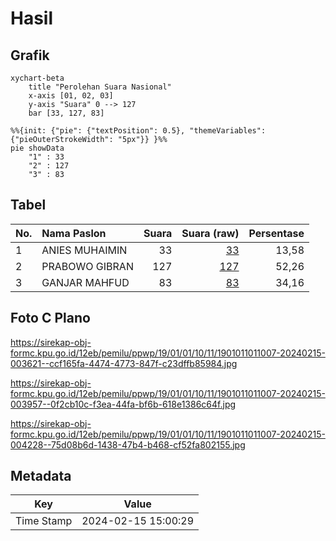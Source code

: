 # Hasil

## Grafik

```mermaid
xychart-beta
    title "Perolehan Suara Nasional"
    x-axis [01, 02, 03]
    y-axis "Suara" 0 --> 127
    bar [33, 127, 83]
```

```mermaid
%%{init: {"pie": {"textPosition": 0.5}, "themeVariables": {"pieOuterStrokeWidth": "5px"}} }%%
pie showData
    "1" : 33
    "2" : 127
    "3" : 83
```

## Tabel

| No. | Nama Paslon    | Suara | Suara (raw) | Persentase |
|:--- |:-------------- | -----:| -----------:| ----------:|
| 1   | ANIES MUHAIMIN | 33    | [33][p-1]   | 13,58      |
| 2   | PRABOWO GIBRAN | 127   | [127][p-2]  | 52,26      |
| 3   | GANJAR MAHFUD  | 83    | [83][p-3]   | 34,16      |


[p-1]: https://github.com/gigit-pemilu/pemilu-2024/blob/main/pilpres/hitung-suara/sub/19-kepulauan-bangka-belitung/sub/01-bangka/sub/01-sungailiat/sub/1011-surya-timur/sub/007-tps/sub/paslon-1.txt
[p-2]: https://github.com/gigit-pemilu/pemilu-2024/blob/main/pilpres/hitung-suara/sub/19-kepulauan-bangka-belitung/sub/01-bangka/sub/01-sungailiat/sub/1011-surya-timur/sub/007-tps/sub/paslon-2.txt
[p-3]: https://github.com/gigit-pemilu/pemilu-2024/blob/main/pilpres/hitung-suara/sub/19-kepulauan-bangka-belitung/sub/01-bangka/sub/01-sungailiat/sub/1011-surya-timur/sub/007-tps/sub/paslon-3.txt

## Foto C Plano

https://sirekap-obj-formc.kpu.go.id/12eb/pemilu/ppwp/19/01/01/10/11/1901011011007-20240215-003621--ccf165fa-4474-4773-847f-c23dffb85984.jpg

https://sirekap-obj-formc.kpu.go.id/12eb/pemilu/ppwp/19/01/01/10/11/1901011011007-20240215-003957--0f2cb10c-f3ea-44fa-bf6b-618e1386c64f.jpg

https://sirekap-obj-formc.kpu.go.id/12eb/pemilu/ppwp/19/01/01/10/11/1901011011007-20240215-004228--75d08b6d-1438-47b4-b468-cf52fa802155.jpg


## Metadata

| Key        | Value               |
| ---------- | ------------------- |
| Time Stamp | 2024-02-15 15:00:29 |



